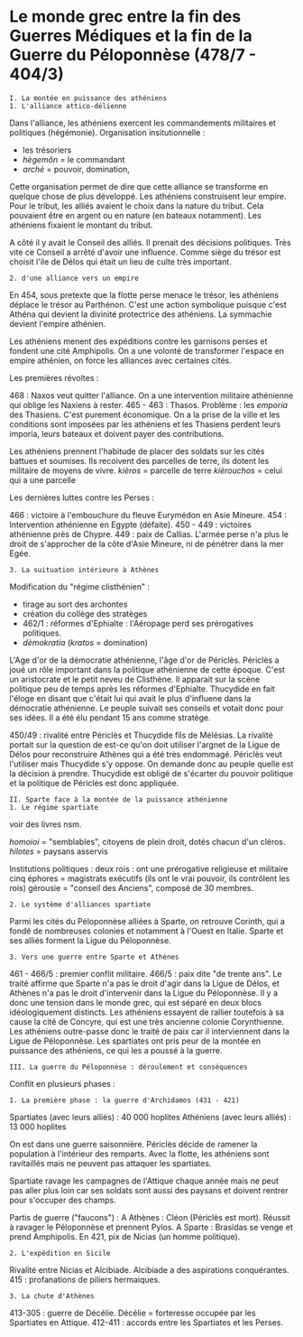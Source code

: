 # Le monde grec entre la fin des Guerres Médiques et la fin de la Guerre du Péloponnèse (478/7 - 404/3)

	I. La montée en puissance des athéniens 
	1. L'alliance attico-délienne
	
Dans l'alliance, les athéniens exercent les commandements militaires et politiques (hégémonie). 
Organisation insitutionnelle : 
- les trésoriers 
- *hègemôn* = le commandant
- *archè* = pouvoir, domination, 

Cette organisation permet de dire que cette alliance se transforme en quelque chose de plus développé. Les athéniens construisent leur empire. Pour le tribut, les alliés avaient le choix dans la nature du tribut. Cela pouvaient être en argent ou en nature (en bateaux notamment). Les athéniens fixaient le montant du tribut. 

A côté il y avait le Conseil des alliés. Il prenait des décisions politiques. Très vite ce Conseil a arrêté d'avoir une influence. Comme siège du trésor est choisit l'ile de Délos qui était un lieu de culte très important. 

	2. d'une alliance vers un empire
	
En 454, sous pretexte que la flotte perse menace le trésor, les athéniens déplace le trésor au Parthénon. C'est une action symbolique puisque c'est Athéna qui devient la divinité protectrice des athéniens. La symmachie devient l'empire athénien. 

Les athéniens menent des expéditions contre les garnisons perses et fondent une cité Amphipolis. On a une volonté de transformer l'espace en empire athénien, on force les alliances avec certaines cités. 

Les premières révoltes : 

468 : Naxos veut quitter l'alliance. On a une intervention militaire athénienne qui oblige les Naxiens à rester. 
465 - 463 : Thasos. Problème : les *emporia* des Thasiens. C'est purement économique. On a la prise de la ville et les conditions sont imposées par les athéniens et les Thasiens perdent leurs imporia, leurs bateaux et doivent payer des contributions. 

Les athéniens prennent l'habitude de placer des soldats sur les cités battues et soumises. Ils recoivent des parcelles de terre, ils dotent les militaire de moyens de vivre.
*kièros* = parcelle de terre 
*kièrouchos* = celui qui a une parcelle 

Les dernières luttes contre les Perses : 

466 : victoire à l'embouchure du fleuve Eurymédon en Asie Mineure. 
454 : Intervention athénienne en Egypte (défaite). 
450 - 449 : victoires athénienne près de Chypre. 
449 : paix de Callias. L'armée perse n'a plus le droit de s'approcher de la côte d'Asie Mineure, ni de pénétrer dans la mer Egée. 

	3. La suituation intérieure à Athènes 

Modification du "régime clisthénien" :

- tirage au sort des archontes 
- création du collège des stratèges 
- 462/1 : réformes d'Ephialte : l'Aéropage perd ses prérogatives politiques. 
- *dèmokratia* (*kratos* = domination)

L'Age d'or de la démocratie athénienne, l'âge d'or de Périclès. Périclès a joué un rôle important dans la politique athénienne de cette époque. C'est un aristocrate et le petit neveu de Clisthène. Il apparait sur la scène politique peu de temps après les réformes d'Ephialte. Thucydide en fait l'éloge en disant que c'était lui qui avait le plus d'influene dans la démocratie athénienne. Le peuple suivait ses conseils et votait donc pour ses idées. Il a été élu pendant 15 ans comme stratège. 

450/49 : rivalité entre Périclès et Thucydide fils de Mélésias. La rivalité portait sur la question de est-ce qu'on doit utiliser l'argnet de la Ligue de Délos pour reconstruire Athènes qui a été très endommagé. Périclès veut l'utiliser mais Thucydide s'y oppose. On demande donc au peuple quelle est la décision à prendre. Thucydide est obligé de s'écarter du pouvoir politique et la politique de Périclès est donc appliquée. 

	II. Sparte face à la montée de la puissance athénienne
	1. Le régime spartiate 

voir des livres nsm.

*homoioi* = "semblables", citoyens de plein droit, dotés chacun d'un cléros. 
*hilotes* = paysans asservis 

Institutions politiques : 
deux rois : ont une prérogative religieuse et militaire
cinq éphores = magistrats exécutifs (ils ont le vrai pouvoir, ils contrôlent les rois)
gérousie = "conseil des Anciens", composé de 30 membres. 

	2. Le système d'alliances spartiate
	
Parmi les cités du Péloponnèse alliées à Sparte, on retrouve Corinth, qui a fondé de nombreuses colonies et notamment à l'Ouest en Italie. Sparte et ses alliés forment la Ligue du Péloponnèse. 

	3. Vers une guerre entre Sparte et Athènes
	
461 - 466/5 : premier conflit militaire. 
466/5 : paix dite "de trente ans". Le traité affirme que Sparte n'a pas le droit d'agir dans la Ligue de Délos, et Athènes n'a pas le droit d'intervenir dans la Ligue du Péloponnèse. 
Il y a donc une tension dans le monde grec, qui est séparé en deux blocs idéologiquement distincts. Les athéniens essayent de rallier toutefois à sa cause la cité de Concyre, qui est une très ancienne colonie Corynthienne. Les athéniens outre-passe donc le traité de paix car il interviennent dans la Ligue de Péloponnèse. 
Les spartiates ont pris peur de la montée en puissance des athéniens, ce qui les a poussé à la guerre. 

	III. La guerre du Péloponnèse : déroulement et conséquences 
	
Conflit en plusieurs phases : 

	1. La première phase : la guerre d'Archidamos (431 - 421)
	
Spartiates (avec leurs alliés) : 40 000 hoplites 
Athéniens (avec leurs alliés) : 13 000 hoplites 

On est dans une guerre saisonnière. Périclès décide de ramener la population à l'intérieur des remparts. Avec la flotte, les athéniens sont ravitaillés mais ne peuvent pas attaquer les spartiates. 

Spartiate ravage les campagnes de l'Attique chaque année mais ne peut pas aller plus loin car ses soldats sont aussi des paysans et doivent rentrer pour s'occuper des champs. 

Partis de guerre ("faucons") : 
A Athènes : Cléon (Périclès est mort). Réussit à ravager le Péloponnèse et prennent Pylos. A Sparte : Brasidas se venge et prend Amphipolis. En 421, pix de Nicias (un homme politique). 

	2. L'expédition en Sicile 
	
Rivalité entre Nicias et Alcibiade. Alcibiade a des aspirations conquérantes. 
415 : profanations de piliers hermaiques. 

	3. La chute d'Athènes 
	
413-305 : guerre de Décélie. 
Décélie = forteresse occupée par les Spartiates en Attique. 
412-411 : accords entre les Spartiates et les Perses. 



